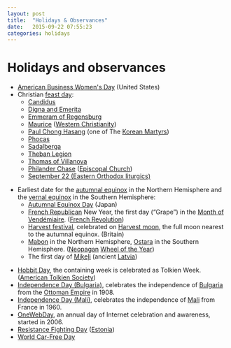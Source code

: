 ```yaml
---
layout: post
title:  "Holidays & Observances"
date:   2015-09-22 07:55:23
categories: holidays
---
```

# Holidays and observances


-   [American Business Women's Day] (United States)
-   Christian [feast day]:
    -   [Candidus]
    -   [Digna and Emerita]
    -   [Emmeram of Regensburg]
    -   [Maurice] ([Western Christianity])
    -   [Paul Chong Hasang] (one of The [Korean Martyrs])
    -   [Phocas]
    -   [Sadalberga]
    -   [Theban Legion]
    -   [Thomas of Villanova]
    -   [Philander Chase] ([Episcopal Church])
    -   [September 22 (Eastern Orthodox liturgics)]

<!-- -->

-   Earliest date for the [autumnal equinox] in the Northern Hemisphere
    and the [vernal equinox] in the Southern Hemisphere:
    -   [Autumnal Equinox Day] (Japan)
    -   [French Republican] New Year, the first day (“Grape”) in the
        [Month of Vendémiaire]. ([French Revolution])
    -   [Harvest festival], celebrated on [Harvest moon], the full moon
        nearest to the autumnal equinox. (Britain)
    -   [Mabon] in the Northern Hemisphere, [Ostara] in the
        Southern Hemisphere. ([Neopagan][] [Wheel of the Year])
    -   The first day of [Miķeļi] (ancient [Latvia])

<!-- -->

-   [Hobbit Day], the containing week is celebrated as Tolkien Week.
    ([American Tolkien Society])
-   [Independence Day (Bulgaria)], celebrates the independence of
    [Bulgaria] from the [Ottoman Empire] in 1908.
-   [Independence Day (Mali)], celebrates the independence of [Mali]
    from France in 1960.
-   [OneWebDay], an annual day of Internet celebration and awareness,
    started in 2006.
-   [Resistance Fighting Day] ([Estonia])
-   [World Car-Free Day]

  [American Business Women's Day]: https://en.wikipedia.org/wiki/American_Business_Women's_Day "wikilink"
  [feast day]: https://en.wikipedia.org/wiki/Calendar_of_saints "wikilink"
  [Candidus]: https://en.wikipedia.org/wiki/Saint_Candidus "wikilink"
  [Digna and Emerita]: https://en.wikipedia.org/wiki/Digna_and_Emerita "wikilink"
  [Emmeram of Regensburg]: https://en.wikipedia.org/wiki/Emmeram_of_Regensburg "wikilink"
  [Maurice]: https://en.wikipedia.org/wiki/Saint_Maurice "wikilink"
  [Western Christianity]: https://en.wikipedia.org/wiki/Western_Christianity "wikilink"
  [Paul Chong Hasang]: https://en.wikipedia.org/wiki/Paul_Chong_Hasang "wikilink"
  [Korean Martyrs]: https://en.wikipedia.org/wiki/Korean_Martyrs "wikilink"
  [Phocas]: https://en.wikipedia.org/wiki/Saint_Phocas "wikilink"
  [Sadalberga]: https://en.wikipedia.org/wiki/Sadalberga "wikilink"
  [Theban Legion]: https://en.wikipedia.org/wiki/Theban_Legion "wikilink"
  [Thomas of Villanova]: https://en.wikipedia.org/wiki/Thomas_of_Villanova "wikilink"
  [Philander Chase]: https://en.wikipedia.org/wiki/Philander_Chase "wikilink"
  [Episcopal Church]: https://en.wikipedia.org/wiki/Calendar_of_saints_(Episcopal_Church) "wikilink"
  [September 22 (Eastern Orthodox liturgics)]: https://en.wikipedia.org/wiki/September_22_(Eastern_Orthodox_liturgics) "wikilink"
  [autumnal equinox]: https://en.wikipedia.org/wiki/autumnal_equinox "wikilink"
  [vernal equinox]: https://en.wikipedia.org/wiki/vernal_equinox "wikilink"
  [Autumnal Equinox Day]: https://en.wikipedia.org/wiki/Autumnal_Equinox_Day "wikilink"
  [French Republican]: https://en.wikipedia.org/wiki/French_Republican_Calendar "wikilink"
  [Month of Vendémiaire]: https://en.wikipedia.org/wiki/Vendémiaire "wikilink"
  [French Revolution]: https://en.wikipedia.org/wiki/French_Revolution "wikilink"
  [Harvest festival]: https://en.wikipedia.org/wiki/Harvest_festival "wikilink"
  [Harvest moon]: https://en.wikipedia.org/wiki/Harvest_moon "wikilink"
  [Mabon]: https://en.wikipedia.org/wiki/Mabon_(Wicca) "wikilink"
  [Ostara]: https://en.wikipedia.org/wiki/Ostara "wikilink"
  [Neopagan]: https://en.wikipedia.org/wiki/Neopagan "wikilink"
  [Wheel of the Year]: https://en.wikipedia.org/wiki/Wheel_of_the_Year "wikilink"
  [Miķeļi]: https://en.wikipedia.org/wiki/Miķeļi "wikilink"
  [Latvia]: https://en.wikipedia.org/wiki/Latvia "wikilink"
  [Hobbit Day]: https://en.wikipedia.org/wiki/Hobbit_Day "wikilink"
  [American Tolkien Society]: https://en.wikipedia.org/wiki/Tolkien_fandom "wikilink"
  [Independence Day (Bulgaria)]: https://en.wikipedia.org/wiki/Independence_Day_(Bulgaria) "wikilink"
  [Bulgaria]: https://en.wikipedia.org/wiki/Bulgaria "wikilink"
  [Ottoman Empire]: https://en.wikipedia.org/wiki/Ottoman_Empire "wikilink"
  [Independence Day (Mali)]: https://en.wikipedia.org/wiki/Independence_Day_(Mali) "wikilink"
  [Mali]: https://en.wikipedia.org/wiki/Mali "wikilink"
  [OneWebDay]: https://en.wikipedia.org/wiki/OneWebDay "wikilink"
  [Resistance Fighting Day]: https://en.wikipedia.org/wiki/Resistance_Fighting_Day "wikilink"
  [Estonia]: https://en.wikipedia.org/wiki/Estonia "wikilink"
  [World Car-Free Day]: https://en.wikipedia.org/wiki/World_Car-Free_Day "wikilink"
